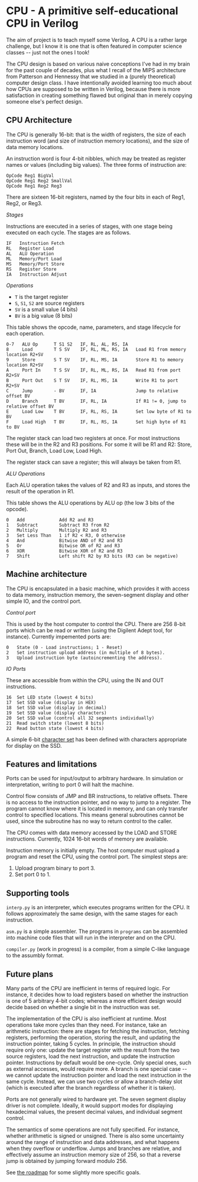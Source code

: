 CPU - A primitive self-educational CPU in Verilog
===============================================================

The aim of project is to teach myself some Verilog.  A CPU is a rather large
challenge, but I know it is one that is often featured in computer science
classes -- just not the ones I took!

The CPU design is based on various naive conceptions I've had in my brain
for the past couple of decades, plus what I recall of the MIPS architecture
from Patterson and Hennessy that we studied in a (purely theoretical)
computer design class.  I have intentionally avoided learning too much about
how CPUs are supposed to be written in Verilog, because there is more
satisfaction in creating something flawed but original than in merely copying
someone else's perfect design.


CPU Architecture
----------------

The CPU is generally 16-bit: that is the width of registers, the size of each
instruction word (and size of instruction memory locations), and the size of
data memory locations.

An instruction word is four 4-bit nibbles, which may be treated as register
names or values (including big values).  The three forms of instruction are:

    OpCode Reg1 BigVal
    OpCode Reg1 Reg2 SmallVal
    OpCode Reg1 Reg2 Reg3

There are sixteen 16-bit registers, named by the four bits in each of Reg1, Reg2, or Reg3.

*Stages*

Instructions are executed in a series of stages, with one stage being executed on each cycle.
The stages are as follows.

    IF   Instruction Fetch
    RL   Register Load
    AL   ALU Operation
    ML   Memory/Port Load
    MS   Memory/Port Store
    RS   Register Store
    IA   Instruction Adjust

*Operations*

  * `T` is the target register
  * `S`, `S1`, `S2` are source registers
  * `SV` is a small value (4 bits)
  * `BV` is a big value (8 bits)

This table shows the opcode, name, parameters, and stage lifecycle for each operation.

    0-7   ALU Op      T S1 S2   IF, RL, AL, RS, IA
    8     Load        T S SV    IF, RL, ML, RS, IA   Load R1 from memory location R2+SV
    9     Store       S T SV    IF, RL, MS, IA       Store R1 to memory location R2+SV
    A     Port In     T S SV    IF, RL, ML, RS, IA   Read R1 from port R2+SV
    B     Port Out    S T SV    IF, RL, MS, IA       Write R1 to port R2+SV
    C     Jump        - BV      IF, IA               Jump to relative offset BV
    D     Branch      T BV      IF, RL, IA           If R1 != 0, jump to relative offset BV
    E     Load Low    T BV      IF, RL, RS, IA       Set low byte of R1 to BV
    F     Load High   T BV      IF, RL, RS, IA       Set high byte of R1 to BV

The register stack can load two registers at once.  For most instructions
these will be in the R2 and R3 positions.  For some it will be R1 and R2:
Store, Port Out, Branch, Load Low, Load High.

The register stack can save a register; this will always be taken from R1.

*ALU Operations*

Each ALU operation takes the values of R2 and R3 as inputs, and stores the
result of the operation in R1.

This table shows the ALU operations by ALU op (the low 3 bits of the opcode).

    0   Add             Add R2 and R3
    1   Subtract        Subtract R3 from R2
    2   Multiply        Multiply R2 and R3
    3   Set Less Than   1 if R2 < R3, 0 otherwise
    4   And             Bitwise AND of R2 and R3
    5   Or              Bitwise OR of R2 and R3
    6   XOR             Bitwise XOR of R2 and R3
    7   Shift           Left shift R2 by R3 bits (R3 can be negative)


Machine architecture
--------------------

The CPU is encapsulated in a basic machine, which provides it with access to data memory,
instruction memory, the seven-segment display and other simple IO, and the control port.

*Control port*

This is used by the host computer to control the CPU.  There are 256 8-bit ports which can be
read or written (using the Digilent Adept tool, for instance).  Currently impemented ports are:

    0   State (0 - Load instructions; 1 - Reset)
    2   Set instruction upload address (in multiple of 8 bytes).
    3   Upload instruction byte (autoincrementing the address).

    
*IO Ports*

These are accessible from within the CPU, using the IN and OUT instructions.

    16  Set LED state (lowest 4 bits)
    17  Set SSD value (display in HEX)
    18  Set SSD value (display in decimal)
    19  Set SSD value (display characters)
    20  Set SSD value (control all 32 segments individually)
    21	Read switch state (lowest 8 bits)
    22  Read button state (lowest 4 bits)

A simple 6-bit [character set](CHARSET.md) has been defined with characters appropriate for display on the SSD.


Features and limitations
------------------------

Ports can be used for input/output to arbitrary hardware.  In simulation or
interpretation, writing to port 0 will halt the machine.

Control flow consists of JMP and BR instructions, to relative offsets.
There is no access
to the instruction pointer, and no way to jump to a register.  The program
cannot know where it is located in memory, and can only transfer control to
specified locations.  This means general subroutines cannot be used, since
the subroutine has no way to return control to the caller.

The CPU comes with data memory accessed by the LOAD and STORE instructions.
Currently, 1024 16-bit words of memory are available.

Instruction memory is initially empty.  The host computer must upload a program and
reset the CPU, using the control port.  The simplest steps are:

1.  Upload program binary to port 3.
2.  Set port 0 to 1.

Supporting tools
----------------

`interp.py` is an interpreter, which executes programs written for the CPU.  It
follows approximately the same design, with the same stages for each
instruction.

`asm.py` is a simple assembler.  The programs in `programs` can be assembled into
machine code files that will run in the interpreter and on the CPU.

`compiler.py` (work in progress) is a compiler, from a simple C-like language
to the assumbly format.

Future plans
------------

Many parts of the CPU are inefficient in
terms of required logic.  For instance, it decides how to load registers based on
whether the instruction is one of 5 arbitrary 4-bit codes; whereas a more efficient
design would decide based on whether a single bit in the instruction was set.

The implementation of the CPU is also inefficient at runtime.  Most operations take more cycles
than they need.  For instance, take an arithmetic instruction: there are stages for fetching the
instruction, fetching registers, performing the operation, storing the result, and updating
the instruction pointer, taking 5 cycles.  In principle, the instruction should require only one:
update the target register with the result from the two source registers, load the next
instruction, and update the instruction pointer.  Instructions by default would be one-cycle.
Only special ones, such as external accesses, would require more.  A branch is one special
case -- we cannot update the instruction pointer and load the next instruction in the same cycle.
Instead, we can use two cycles or allow a branch-delay slot (which is executed after the branch
regardless of whether it is taken).

Ports are not generally wired to hardware yet.  The seven segment display driver is
not complete.  Ideally, it would support modes for displaying hexadecimal values,
the present decimal values, and individual segment control.

The semantics of some operations are not fully specified.  For instance, whether arithmetic
is signed or unsigned.  There is also some uncertainty around the range of instruction and
data addresses, and what happens when they overflow or underflow.  Jumps and branches are
relative, and effectively assume an instruction memory size of 256, so that a reverse jump is
obtained by jumping forward modulo 256.

See [the roadmap](ROADMAP.md) for some slightly more specific goals.
